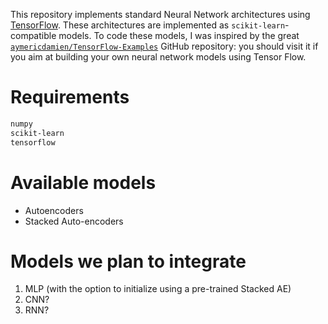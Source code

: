 This repository implements standard Neural Network architectures using [TensorFlow](https://www.tensorflow.org).
These architectures are implemented as `scikit-learn`-compatible models.
To code these models, I was inspired by the great 
[`aymericdamien/TensorFlow-Examples`](https://github.com/aymericdamien/TensorFlow-Examples) GitHub repository: 
you should visit it if you aim at building your own neural network models using Tensor Flow.  

# Requirements

```bash
numpy
scikit-learn
tensorflow
```

# Available models

* Autoencoders
* Stacked Auto-encoders

# Models we plan to integrate

1. MLP (with the option to initialize using a pre-trained Stacked AE)
2. CNN?
3. RNN?
